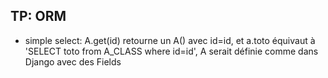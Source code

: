 ## TP: ORM

- simple select: A.get(id) retourne un A() avec id=id, et a.toto équivaut à 'SELECT toto from A_CLASS where id=id', A serait définie comme dans Django avec des Fields
